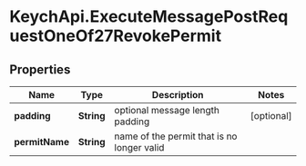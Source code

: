 # KeychApi.ExecuteMessagePostRequestOneOf27RevokePermit

## Properties

Name | Type | Description | Notes
------------ | ------------- | ------------- | -------------
**padding** | **String** | optional message length padding | [optional] 
**permitName** | **String** | name of the permit that is no longer valid | 


